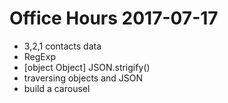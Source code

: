 # Office Hours 2017-07-17

- 3,2,1 contacts data
- RegExp
- [object Object]
JSON.strigify()
- traversing objects and JSON
- build a carousel
